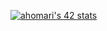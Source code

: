 <a href="https://github.com/oakoudad/badge42"><img src="https://badge.mediaplus.ma/greenbinary/ahomari" alt="ahomari's 42 stats" /></a>
